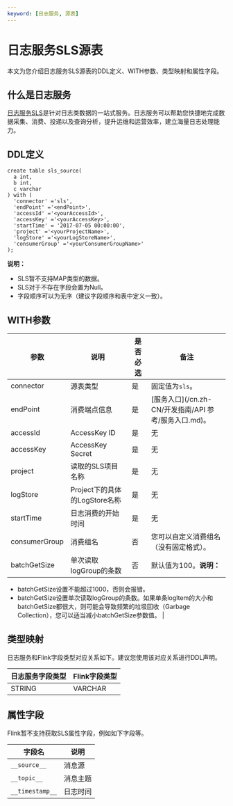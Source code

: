```yaml
---
keyword: [日志服务, 源表]
---
```


# 日志服务SLS源表

本文为您介绍日志服务SLS源表的DDL定义、WITH参数、类型映射和属性字段。

## 什么是日志服务

[日志服务SLS](/cn.zh-CN/产品简介/什么是日志服务.md)是针对日志类数据的一站式服务。日志服务可以帮助您快捷地完成数据采集、消费、投递以及查询分析，提升运维和运营效率，建立海量日志处理能力。

## DDL定义

```
create table sls_source(
  a int,
  b int,
  c varchar
) with (
  'connector' ='sls',  
  'endPoint' ='<endPoint>',
  'accessId' ='<yourAccessId>',
  'accessKey' ='<yourAccessKey>',
  'startTime' = '2017-07-05 00:00:00',
  'project' ='<yourProjectName>',
  'logStore' ='<yourLogStoreName>',
  'consumerGroup' ='<yourConsumerGroupName>'
);
```

**说明：**

-   SLS暂不支持MAP类型的数据。
-   SLS对于不存在字段会置为Null。
-   字段顺序可以为无序（建议字段顺序和表中定义一致）。

## WITH参数

|参数|说明|是否必选|备注|
|--|--|----|--|
|connector|源表类型|是|固定值为`sls`。|
|endPoint|消费端点信息|是|[服务入口](/cn.zh-CN/开发指南/API 参考/服务入口.md)。|
|accessId|AccessKey ID|是|无|
|accessKey|AccessKey Secret|是|无|
|project|读取的SLS项目名称|是|无|
|logStore|Project下的具体的LogStore名称|是|无|
|startTime|日志消费的开始时间|是|无|
|consumerGroup|消费组名|否|您可以自定义消费组名（没有固定格式）。|
|batchGetSize|单次读取logGroup的条数|否|默认值为100。**说明：**

-   batchGetSize设置不能超过1000，否则会报错。
-   batchGetSize设置单次读取logGroup的条数。如果单条logItem的大小和batchGetSize都很大，则可能会导致频繁的垃圾回收（Garbage Collection），您可以适当减小batchGetSize参数值。 |

## 类型映射

日志服务和Flink字段类型对应关系如下。建议您使用该对应关系进行DDL声明。

|日志服务字段类型|Flink字段类型|
|--------|---------|
|STRING|VARCHAR|

## 属性字段

Flink暂不支持获取SLS属性字段，例如如下字段等。

|字段名|说明|
|---|--|
|`__source__`|消息源|
|`__topic__`|消息主题|
|`__timestamp__`|日志时间|

